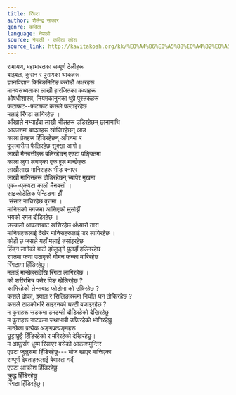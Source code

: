 ```yaml
---
title: रिँगटा
author: शैलेन्द्र साकार
genre: कविता
language: नेपाली
source: नेपाली - कविता कोश
source_link: http://kavitakosh.org/kk/%E0%A4%B6%E0%A5%88%E0%A4%B2%E0%A5%87%E0%A4%A8%E0%A5%8D%E0%A4%A6%E0%A5%8D%E0%A4%B0_%E0%A4%B8%E0%A4%BE%E0%A4%95%E0%A4%BE%E0%A4%B0
---
```


रामायण, महाभारतका सम्पूर्ण ठेलीहरू  
बाइबल, कुरान र पुराणका थाकहरू  
ज्ञानविज्ञान किरिङमिरिङ करोडौँ अक्षरहरू  
मानवसभ्यताका लाखौँ हारजितका कथाहरू  
औषधीशास्त्र, नियमकानुनका थुप्रै पुस्तकहरू  
फटाफट--फटाफट कसले पल्टाइरहेछ  
मलाई रिँगटा लागिरहेछ ।  
आँखाले नभ्याइँदा लाखौँ चीलहरू उडिरहेछन् छानामाथि  
आकाशमा बादलहरू खोजिरहेछन् आड  
काला प्रेतहरू हिँडिरहेछन् आँगनमा र  
फूलबारीमा फैलिरहेछ सुक्खा आगो।  
लाखौँ मैनबत्तीहरू बलिरहेछन् एउटा पङ्क्तिमा  
काला लुगा लगाएका एक हूल मान्छेहरू  
लाखौँलाख मानिसहरू भीड बनाएर  
लाखौँ मानिसहरू दौडिरहेछन् च्यापेर मुखमा  
एक--एकवटा कालो मैनबत्ती ।  
साइकोडेलिक पेन्टिङमा झैँ  
 संसार नाचिरहेछ वृत्तमा ।  
मानिसको मगजमा आत्तिएको मुसोझैँ  
भयको रगत दौडिरहेछ ।  
उज्यालो आकाशबाट खसिरहेछ अँध्यारो तारा  
मानिसहरूलाई देखेर मानिसहरूलाई डर लागिरहेछ ।  
कोही छ जसले यहाँ मलाई तर्साइरहेछ  
हिँड्न लागेको बाटो झोलुङ्गे पुलझैँ हल्लिरहेछ  
रगतमा फणा उठाएको गोमन फन्का मारिरहेछ  
रिँगटामा हिँडिरहेछु।  
मलाई मान्छेहरूदेखि रिँगटा लागिरहेछ ।  
को शरीरभित्र पसेर पिङ खेलिरहेछ ?  
कामिरहेको लेन्सबाट फोटोमा को उत्रिरहेछ ?  
कसले ढोका, झ्याल र सिलिङहरूमा निर्घात घन ठोकिरहेछ ?  
कसले टाउकोभरि साइरनको घण्टी बजाइरहेछ ?  
म कुराहरू सडकमा ठमठम्ती दौडिरहेको देखिरहेछु  
म कुराहरू नाटकमा जथाभाबी उफ्रिरहेको भोगिरहेछु  
मान्छेका प्रत्येक अङ्गप्रत्यङ्गहरू  
छुट्टाछुट्टै हिँडिरहेको र मरिरहेको देखिरहेछु।  
म आफूसँग धुम्म रिसाएर बसेको आकाशमुन्तिर  
एउटा जुलुसमा हिँडिरहेछु--- भोज खाएर मात्तिएका  
सम्पूर्ण देवताहरूलाई बेवास्ता गर्दै  
एउटा आक्रोश हिँडिरहेछु  
क्रुद्ध हिँडिरहेछु  
रिँगटा हिँडिरहेछु।
